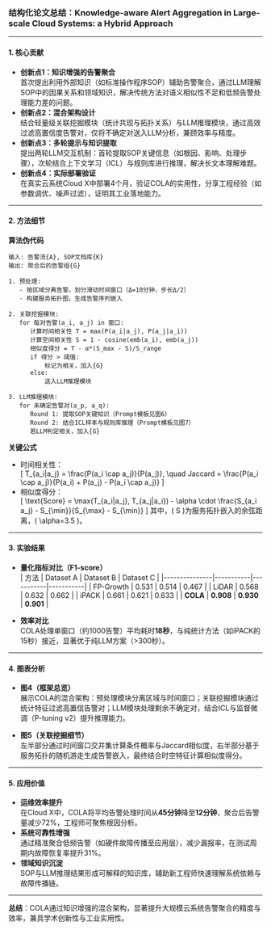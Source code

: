 ### 结构化论文总结：**Knowledge-aware Alert Aggregation in Large-scale Cloud Systems: a Hybrid Approach**

---

#### 1. **核心贡献**
- **创新点1：知识增强的告警聚合**  
  首次提出利用外部知识（如标准操作程序SOP）辅助告警聚合，通过LLM理解SOP中的因果关系和领域知识，解决传统方法对语义相似性不足和低频告警处理能力差的问题。
- **创新点2：混合架构设计**  
  结合轻量级关联挖掘模块（统计共现与拓扑关系）与LLM推理模块，通过高效过滤高置信度告警对，仅将不确定对送入LLM分析，兼顾效率与精度。
- **创新点3：多轮提示与知识提取**  
  提出两轮LLM交互机制：首轮提取SOP关键信息（如根因、影响、处理步骤），次轮结合上下文学习（ICL）与规则库进行推理，解决长文本理解难题。
- **创新点4：实际部署验证**  
  在真实云系统Cloud X中部署4个月，验证COLA的实用性，分享工程经验（如参数调优、噪声过滤），证明其工业落地能力。

---

#### 2. **方法细节**
**算法伪代码**  
```plaintext
输入: 告警流{A}, SOP文档库{K}
输出: 聚合后的告警组{G}

1. 预处理:
   - 按区域分离告警，划分滑动时间窗口（Δ=10分钟，步长Δ/2）
   - 构建服务拓扑图，生成告警序列嵌入

2. 关联挖掘模块:
   for 每对告警(a_i, a_j) in 窗口:
      计算时间相关性 T = max(P(a_i|a_j), P(a_j|a_i))
      计算空间相关性 S = 1 - cosine(emb(a_i), emb(a_j))
      相似度得分 = T - α*(S_max - S)/S_range
      if 得分 > 阈值:
          标记为相关，加入{G}
      else:
          送入LLM推理模块

3. LLM推理模块:
   for 未确定告警对(a_p, a_q):
      Round 1: 提取SOP关键知识（Prompt模板见图6）
      Round 2: 结合ICL样本与规则库推理（Prompt模板见图7）
      若LLM判定相关，加入{G}
```

**关键公式**  
- 时间相关性：  
  \[
  T_{a_i|a_j} = \frac{P(a_i \cap a_j)}{P(a_j)}, \quad Jaccard = \frac{P(a_i \cap a_j)}{P(a_i) + P(a_j) - P(a_i \cap a_j)}
  \]
- 相似度得分：  
  \[
  \text{Score} = \max(T_{a_i|a_j}, T_{a_j|a_i}) - \alpha \cdot \frac{S_{a_i a_j} - S_{\min}}{S_{\max} - S_{\min}}
  \]
  其中，\( S \)为服务拓扑嵌入的余弦距离，\( \alpha=3.5 \)。

---

#### 3. **实验结果**
- **量化指标对比（F1-score）**  
  | 方法          | Dataset A | Dataset B | Dataset C |
  |---------------|-----------|-----------|-----------|
  | FP-Growth     | 0.531     | 0.514     | 0.467     |
  | LiDAR         | 0.568     | 0.632     | 0.662     |
  | iPACK         | 0.661     | 0.621     | 0.633     |
  | **COLA**      | **0.908** | **0.930** | **0.901** |

- **效率对比**  
  COLA处理单窗口（约1000告警）平均耗时**18秒**，与纯统计方法（如iPACK的15秒）接近，显著优于纯LLM方案（>300秒）。

---

#### 4. **图表分析**
- **图4（框架总览）**  
  展示COLA的混合架构：预处理模块分离区域与时间窗口；关联挖掘模块通过统计特征过滤高置信告警对；LLM模块处理剩余不确定对，结合ICL与监督微调（P-tuning v2）提升推理能力。
  
- **图5（关联挖掘细节）**  
  左半部分通过时间窗口交并集计算条件概率与Jaccard相似度，右半部分基于服务拓扑的随机游走生成告警嵌入，最终结合时空特征计算相似度得分。

---

#### 5. **应用价值**
- **运维效率提升**  
  在Cloud X中，COLA将平均告警处理时间从**45分钟**降至**12分钟**，聚合后告警量减少72%，工程师可聚焦根因分析。
- **系统可靠性增强**  
  通过精准聚合低频告警（如硬件故障传播至应用层），减少漏报率，在测试周期内故障恢复率提升31%。
- **领域知识沉淀**  
  SOP与LLM推理结果形成可解释的知识库，辅助新工程师快速理解系统依赖与故障传播链。

--- 

**总结**：COLA通过知识增强的混合架构，显著提升大规模云系统告警聚合的精度与效率，兼具学术创新性与工业实用性。